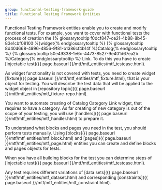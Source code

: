 ```yaml
---
group: functional-testing-framework-guide
title: Functional Testing Framework Entities
---
```


Functional Testing Framework entities enable you to create and modify functional tests. 
For example, you want to cover with functional tests the process of creation the {% glossarytooltip f0dcf847-ce21-4b88-8b45-83e1cbf08100 %}widget{% endglossarytooltip %} {% glossarytooltip 8d40d668-4996-4856-9f81-b1386cf4b14f %}Catalog{% endglossarytooltip %} {% glossarytooltip 50e49338-1e6c-4473-8527-9e401d67ea2b %}Category{% endglossarytooltip %} Link.
To do this you have to create [injectable test]({{ page.baseurl }}/mtf/mtf_entities/mtf_testcase.html).

As widget functionality is not covered with tests, you need to create widget [fixture]({{ page.baseurl }}/mtf/mtf_entities/mtf_fixture.html), that is your object for testing. You will describe the test data that will be applied to the widget object in [repository topic]({{ page.baseurl }}/mtf/mtf_entities/mtf_fixture-repo.html).

You want to automate creating of Catalog Category Link widget, that requires to have a category. As far creating of new category is out of the scope of your testing, you will use [handlers]({{ page.baseurl }}/mtf/mtf_entities/mtf_handler.html) to prepare it.

To understand what blocks and pages you need in the test, you should perform tests manually.
Using [blocks]({{ page.baseurl }}/mtf/mtf_entities/mtf_block.html) and [pages]({{ page.baseurl }}/mtf/mtf_entities/mtf_page.html) entities you can create and define blocks and pages objects for tests.

When you have all building blocks for the test you can determine steps of [injectable test]({{ page.baseurl }}/mtf/mtf_entities/mtf_testcase.html).

Any test requires different variations of [data sets]({{ page.baseurl }}/mtf/mtf_entities/mtf_dataset.html) and corresponding [constraints]({{ page.baseurl }}/mtf/mtf_entities/mtf_constraint.html).